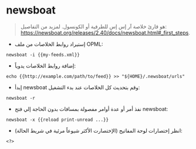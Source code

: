 # newsboat

> هو قارئ خلاصة آر إس إس للطرفية أو الكونسول.
> لمزيد من التفاصيل: <https://newsboat.org/releases/2.40/docs/newsboat.html#_first_steps>.

- إستيراد روابط الخلاصات من ملف OPML:

`newsboat -i {{my-feeds.xml}}`

- إضافة روابط الخلاصات يدوياً:

`echo {{http://example.com/path/to/feed}} >> "${HOME}/.newsboat/urls"`

- إبدأ newsboat وقم بتحديث كل الخلاصات عند بدء التشغيل:

`newsboat -r`

- نفذ أمر أو عدة أوامر مفصولة بمسافات بدون الحاجة إلي فتح newsboat:

`newsboat -x {{reload print-unread ...}}`

- انظر إختصارات لوحة المفاتيح (الإختصارت الأكثر شيوعاً مرئية في شريط الحالة):

`<?>`
